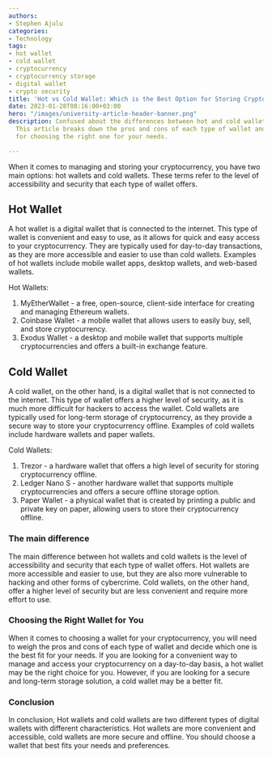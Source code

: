 ```yaml
---
authors:
- Stephen Ajulu
categories:
- Technology
tags:
- hot wallet
- cold wallet
- cryptocurrency
- cryptocurrency storage
- digital wallet
- crypto security
title: 'Hot vs Cold Wallet: Which is the Best Option for Storing Cryptocurrency?'
date: 2023-01-28T08:16:00+03:00
hero: "/images/university-article-header-banner.png"
description: Confused about the differences between hot and cold wallets in cryptocurrency?
  This article breaks down the pros and cons of each type of wallet and offers tips
  for choosing the right one for your needs.

---
```

When it comes to managing and storing your cryptocurrency, you have two main options: hot wallets and cold wallets. These terms refer to the level of accessibility and security that each type of wallet offers.

## Hot Wallet

A hot wallet is a digital wallet that is connected to the internet. This type of wallet is convenient and easy to use, as it allows for quick and easy access to your cryptocurrency. They are typically used for day-to-day transactions, as they are more accessible and easier to use than cold wallets. Examples of hot wallets include mobile wallet apps, desktop wallets, and web-based wallets.

Hot Wallets:

1. MyEtherWallet - a free, open-source, client-side interface for creating and managing Ethereum wallets.
2. Coinbase Wallet - a mobile wallet that allows users to easily buy, sell, and store cryptocurrency.
3. Exodus Wallet - a desktop and mobile wallet that supports multiple cryptocurrencies and offers a built-in exchange feature.

## Cold Wallet

A cold wallet, on the other hand, is a digital wallet that is not connected to the internet. This type of wallet offers a higher level of security, as it is much more difficult for hackers to access the wallet. Cold wallets are typically used for long-term storage of cryptocurrency, as they provide a secure way to store your cryptocurrency offline. Examples of cold wallets include hardware wallets and paper wallets.

Cold Wallets:

1. Trezor - a hardware wallet that offers a high level of security for storing cryptocurrency offline.
2. Ledger Nano S - another hardware wallet that supports multiple cryptocurrencies and offers a secure offline storage option.
3. Paper Wallet - a physical wallet that is created by printing a public and private key on paper, allowing users to store their cryptocurrency offline.

### The main difference

The main difference between hot wallets and cold wallets is the level of accessibility and security that each type of wallet offers. Hot wallets are more accessible and easier to use, but they are also more vulnerable to hacking and other forms of cybercrime. Cold wallets, on the other hand, offer a higher level of security but are less convenient and require more effort to use.

### Choosing the Right Wallet for You

When it comes to choosing a wallet for your cryptocurrency, you will need to weigh the pros and cons of each type of wallet and decide which one is the best fit for your needs. If you are looking for a convenient way to manage and access your cryptocurrency on a day-to-day basis, a hot wallet may be the right choice for you. However, if you are looking for a secure and long-term storage solution, a cold wallet may be a better fit.

### Conclusion

In conclusion, Hot wallets and cold wallets are two different types of digital wallets with different characteristics. Hot wallets are more convenient and accessible, cold wallets are more secure and offline. You should choose a wallet that best fits your needs and preferences.